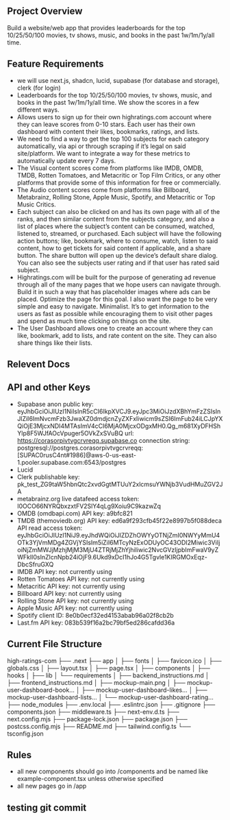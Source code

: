 ## Project Overview
Build a website/web app that provides leaderboards for the top 10/25/50/100 movies, tv shows, music, and books in the past 1w/1m/1y/all time.

## Feature Requirements
- we will use next.js, shadcn, lucid, supabase (for database and storage), clerk (for login)
- Leaderboards for the top 10/25/50/100 movies, tv shows, music, and books in the past 1w/1m/1y/all time. We show the scores in a few different ways.
- Allows users to sign up for their own highratings.com account where they can leave scores from 0-10 stars. Each user has their own dashboard with content their likes, bookmarks, ratings, and lists.
- We need to find a way to get the top 100 subjects for each category automatically, via api or through scraping if it’s legal on said site/platform. We want to integrate a way for these metrics to automatically update every 7 days.
- The Visual content scores come from platforms like IMDB, OMDB, TMDB, Rotten Tomatoes, and Metacritic or Top Film Critics, or any other platforms that provide some of this information for free or commercially.
- The Audio content scores come from platforms like Billboard, Metabrainz, Rolling Stone, Apple Music, Spotify, and Metacritic or Top Music Critics.
- Each subject can also be clicked on and has its own page with all of the ranks, and then similar content from the subjects category, and also a list of places where the subject’s content can be consumed, watched, listened to, streamed, or purchased. Each subject will have the following action buttons; like, bookmark, where to consume, watch, listen to said content, how to get tickets for said content if applicable, and a share button. The share button will open up the device’s default share dialog. You can also see the subjects user rating and if that user has rated said subject.
- Highratings.com will be built for the purpose of generating ad revenue through all of the many pages that we hope users can navigate through. Build it in such a way that has placeholder images where ads can be placed. Optimize the page for this goal. I also want the page to be very simple and easy to navigate. Minimalist. It’s to get information to the users as fast as possible while encouraging them to visit other pages and spend as much time clicking on things on the site.
- The User Dashboard allows one to create an account where they can like, bookmark, add to lists, and rate content on the site. They can also share things like their lists.

## Relevent Docs

## API and other Keys
- Supabase anon public key: eyJhbGciOiJIUzI1NiIsInR5cCI6IkpXVCJ9.eyJpc3MiOiJzdXBhYmFzZSIsInJlZiI6ImNvcmFzb3JwaXZ0dmdjcnZyZXFxIiwicm9sZSI6ImFub24iLCJpYXQiOjE3MjcxNDI4MTAsImV4cCI6MjA0MjcxODgxMH0.Qg_m681XyDFHShYlp8F5WJfAOcVpuger5OVkZxSVuBQ url: https://corasorpivtvgcrvreqq.supabase.co connection string: postgresql://postgres.corasorpivtvgcrvreqq:[SUPAC0rusC4nt#1986]@aws-0-us-east-1.pooler.supabase.com:6543/postgres
- Lucid 
- Clerk publishable key: pk_test_ZG9taW5hbnQtc2xvdGgtMTUuY2xlcmsuYWNjb3VudHMuZGV2JA
- metabrainz.org live datafeed access token: l0OCO66NYRQbxzxtFV2SlY4qLg9Xoiu9C9kazwZq
- OMDB (omdbapi.com) API key: a9bfc821
- TMDB (themoviedb.org) API key: ed6a9f293cfb45f22e8997b5f088deca API read access token: eyJhbGciOiJIUzI1NiJ9.eyJhdWQiOiJlZDZhOWYyOTNjZmI0NWYyMmU4OTk3YjVmMDg4ZGVjYSIsIm5iZiI6MTcyNzExODUyOC43ODI2Miwic3ViIjoiNjZmMWJjMzhjMjM3MjU4ZTRjMjZhYjhiIiwic2NvcGVzIjpbImFwaV9yZWFkIl0sInZlcnNpb24iOjF9.6Ukd9xDcI1hJo4G5Tgvle1KIRGMOxEqz-DbcSfruGXQ
- IMDB API key: not currently using
- Rotten Tomatoes API key: not currently using
- Metacritic API key: not currently using
- Billboard API key: not currently using
- Rolling Stone API key: not currently using
- Apple Music API key: not currently using
- Spotify client ID: 8e0b0ecf32ed4153abab96a02f8cb2b
- Last.fm API key: 083b539f16a2bc79bf5ed286cafdd36a

## Current File Structure
high-ratings-com
├── .next
├── app
│   ├── fonts
│   ├── favicon.ico
│   ├── globals.css
│   ├── layout.tsx
│   ├── page.tsx
│   ├── components
│   ├── hooks
│   ├── lib
│   └── requirements
│       ├── backend_instructions.md
│       ├── frontend_instructions.md
│       ├── mockup-main.png
│       ├── mockup-user-dashboard-book...
│       ├── mockup-user-dashboard-likes...
│       ├── mockup-user-dashboard-lists...
│       └── mockup-user-dashboard-rating...
├── node_modules
├── .env.local
├── .eslintrc.json
├── .gitignore
├── components.json
├── middleware.ts
├── next-env.d.ts
├── next.config.mjs
├── package-lock.json
├── package.json
├── postcss.config.mjs
├── README.md
├── tailwind.config.ts
└── tsconfig.json

## Rules
- all new components should go into /components and be named like example-component.tsx unless otherwise specified
- all new pages go in /app  

## testing git commit
